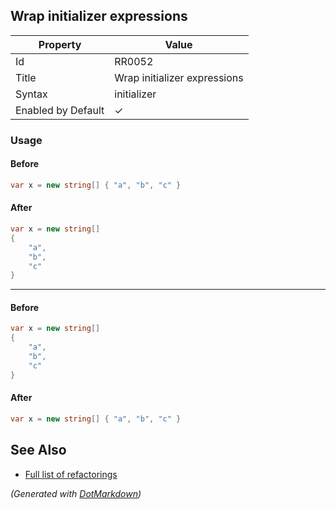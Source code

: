 ## Wrap initializer expressions

| Property           | Value                        |
| ------------------ | ---------------------------- |
| Id                 | RR0052                       |
| Title              | Wrap initializer expressions |
| Syntax             | initializer                  |
| Enabled by Default | &#x2713;                     |

### Usage

#### Before

```csharp
var x = new string[] { "a", "b", "c" }
```

#### After

```csharp
var x = new string[]
{
    "a",
    "b",
    "c"
}
```

- - -

#### Before

```csharp
var x = new string[]
{
    "a",
    "b",
    "c"
}
```

#### After

```csharp
var x = new string[] { "a", "b", "c" }
```

## See Also

* [Full list of refactorings](Refactorings.md)


*\(Generated with [DotMarkdown](http://github.com/JosefPihrt/DotMarkdown)\)*